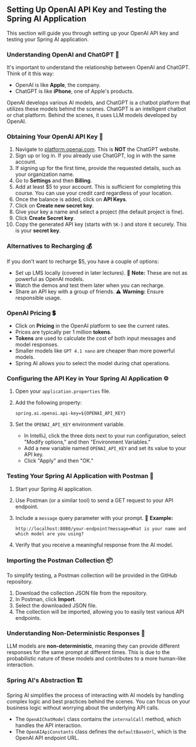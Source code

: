 ## Setting Up OpenAI API Key and Testing the Spring AI Application

This section will guide you through setting up your OpenAI API key and testing your Spring AI application.

### Understanding OpenAI and ChatGPT 🤖

It's important to understand the relationship between OpenAI and ChatGPT. Think of it this way:

*   OpenAI is like **Apple**, the company.
*   ChatGPT is like **iPhone**, one of Apple's products.

OpenAI develops various AI models, and ChatGPT is a chatbot platform that utilizes these models behind the scenes. ChatGPT is an intelligent chatbot or chat platform. Behind the scenes, it uses LLM models developed by OpenAI.

### Obtaining Your OpenAI API Key 🔑

1.  Navigate to [platform.openai.com](https://platform.openai.com). This is **NOT** the ChatGPT website.
2.  Sign up or log in. If you already use ChatGPT, log in with the same account.
3.  If signing up for the first time, provide the requested details, such as your organization name.
4.  Go to **Settings** and then **Billing**.
5.  Add at least $5 to your account. This is sufficient for completing this course. You can use your credit card regardless of your location.
6.  Once the balance is added, click on **API Keys**.
7.  Click on **Create new secret key**.
8.  Give your key a name and select a project (the default project is fine).
9.  Click **Create Secret key**.
10. Copy the generated API key (starts with `SK-`) and store it securely. This is your **secret key**.

### Alternatives to Recharging 💰

If you don't want to recharge $5, you have a couple of options:

*   Set up LMS locally (covered in later lectures). 📝 **Note:** These are not as powerful as OpenAI models.
*   Watch the demos and test them later when you can recharge.
*   Share an API key with a group of friends. ⚠️ **Warning:** Ensure responsible usage.

### OpenAI Pricing 💲

*   Click on **Pricing** in the OpenAI platform to see the current rates.
*   Prices are typically per 1 million **tokens**.
*   **Tokens** are used to calculate the cost of both input messages and model responses.
*   Smaller models like `GPT 4.1 nano` are cheaper than more powerful models.
*   Spring AI allows you to select the model during chat operations.

### Configuring the API Key in Your Spring AI Application ⚙️

1.  Open your `application.properties` file.
2.  Add the following property:

    ```properties
    spring.ai.openai.api-key=${OPENAI_API_KEY}
    ```

3.  Set the `OPENAI_API_KEY` environment variable.

    *   In IntelliJ, click the three dots next to your run configuration, select "Modify options," and then "Environment Variables."
    *   Add a new variable named `OPENAI_API_KEY` and set its value to your API key.
    *   Click "Apply" and then "OK."

### Testing Your Spring AI Application with Postman 🧪

1.  Start your Spring AI application.
2.  Use Postman (or a similar tool) to send a GET request to your API endpoint.
3.  Include a `message` query parameter with your prompt. 📌 **Example:**

    ```
    http://localhost:8080/your-endpoint?message=What is your name and which model are you using?
    ```

4.  Verify that you receive a meaningful response from the AI model.

### Importing the Postman Collection 📦

To simplify testing, a Postman collection will be provided in the GitHub repository.

1.  Download the collection JSON file from the repository.
2.  In Postman, click **Import**.
3.  Select the downloaded JSON file.
4.  The collection will be imported, allowing you to easily test various API endpoints.

### Understanding Non-Deterministic Responses 🤔

LLM models are **non-deterministic**, meaning they can provide different responses for the same prompt at different times. This is due to the probabilistic nature of these models and contributes to a more human-like interaction.

### Spring AI's Abstraction 🏗️

Spring AI simplifies the process of interacting with AI models by handling complex logic and best practices behind the scenes. You can focus on your business logic without worrying about the underlying API calls.

*   The `OpenAIChatModel` class contains the `internalCall` method, which handles the API interaction.
*   The `OpenAIApiConstants` class defines the `defaultBaseUrl`, which is the OpenAI API endpoint URL.
